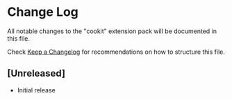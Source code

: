 # Change Log

All notable changes to the "cookit" extension pack will be documented in this file.

Check [Keep a Changelog](http://keepachangelog.com/) for recommendations on how to structure this file.

## [Unreleased]

- Initial release
